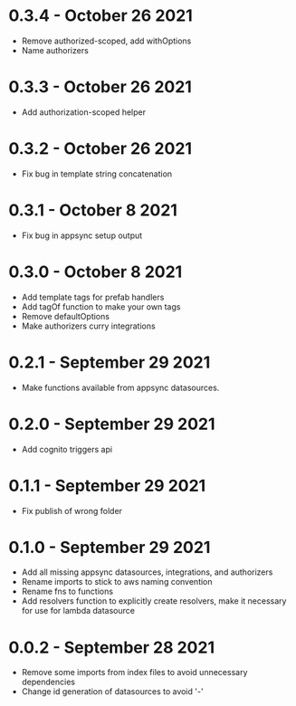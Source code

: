# 0.3.4 - October 26 2021
- Remove authorized-scoped, add withOptions
- Name authorizers
# 0.3.3 - October 26 2021
- Add authorization-scoped helper

# 0.3.2 - October 26 2021
- Fix bug in template string concatenation
# 0.3.1 - October 8 2021
- Fix bug in appsync setup output
# 0.3.0 - October 8 2021
- Add template tags for prefab handlers
- Add tagOf function to make your own tags
- Remove defaultOptions
- Make authorizers curry integrations
# 0.2.1 - September 29 2021
- Make functions available from appsync datasources.
# 0.2.0 - September 29 2021
- Add cognito triggers api

# 0.1.1 - September 29 2021
- Fix publish of wrong folder

# 0.1.0 - September 29 2021
- Add all missing appsync datasources, integrations, and authorizers
- Rename imports to stick to aws naming convention 
- Rename fns to functions
- Add resolvers function to explicitly create resolvers, make it necessary for use for lambda datasource 

# 0.0.2 - September 28 2021
- Remove some imports from index files to avoid unnecessary dependencies
- Change id generation of datasources to avoid '-'